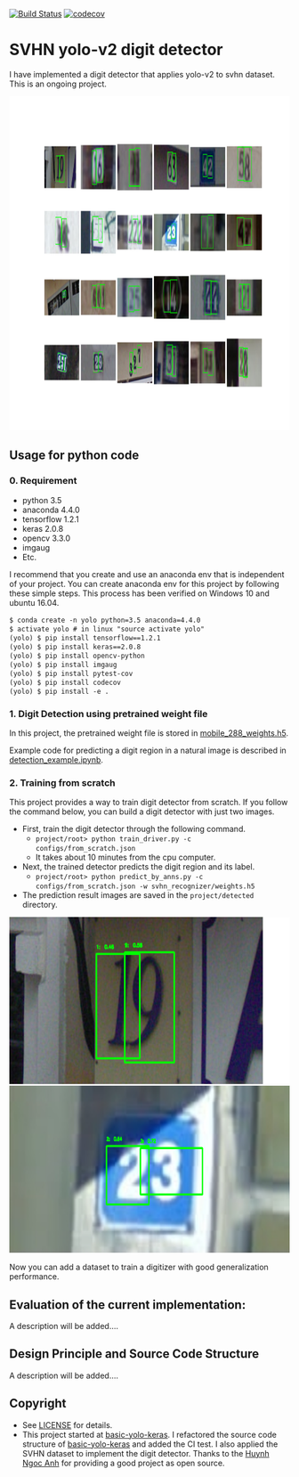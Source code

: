 [![Build Status](https://travis-ci.org/penny4860/Yolo-digit-detector.svg?branch=master)](https://travis-ci.org/penny4860/Yolo-digit-detector) [![codecov](https://codecov.io/gh/penny4860/Yolo-digit-detector/branch/master/graph/badge.svg)](https://codecov.io/gh/penny4860/Yolo-digit-detector)

# SVHN yolo-v2 digit detector

I have implemented a digit detector that applies yolo-v2 to svhn dataset. This is an ongoing project.

<img src="images/svhn.png" height="600">


## Usage for python code

### 0. Requirement

* python 3.5
* anaconda 4.4.0
* tensorflow 1.2.1
* keras 2.0.8
* opencv 3.3.0
* imgaug
* Etc.

I recommend that you create and use an anaconda env that is independent of your project. You can create anaconda env for this project by following these simple steps. This process has been verified on Windows 10 and ubuntu 16.04.

```
$ conda create -n yolo python=3.5 anaconda=4.4.0
$ activate yolo # in linux "source activate yolo"
(yolo) $ pip install tensorflow==1.2.1
(yolo) $ pip install keras==2.0.8
(yolo) $ pip install opencv-python
(yolo) $ pip install imgaug
(yolo) $ pip install pytest-cov
(yolo) $ pip install codecov
(yolo) $ pip install -e .
```

### 1. Digit Detection using pretrained weight file

In this project, the pretrained weight file is stored in [mobile_288_weights.h5](https://github.com/penny4860/Yolo-digit-detector/blob/master/tests/dataset/svhn/mobile_288_weights.h5).

Example code for predicting a digit region in a natural image is described in [detection_example.ipynb](https://github.com/penny4860/Yolo-digit-detector/blob/master/detection_example.ipynb).

### 2. Training from scratch

This project provides a way to train digit detector from scratch. If you follow the command below, you can build a digit detector with just two images.

* First, train the digit detector through the following command. 
  * `` project/root> python train_driver.py -c configs/from_scratch.json ``
  * It takes about 10 minutes from the cpu computer.
* Next, the trained detector predicts the digit region and its label.
  * `` project/root> python predict_by_anns.py -c configs/from_scratch.json -w svhn_recognizer/weights.h5 ``
* The prediction result images are saved in the ``project/detected`` directory.

<img src="images/1.png" height="300">
<img src="images/2.png" height="300">

Now you can add a dataset to train a digitizer with good generalization performance.

## Evaluation of the current implementation:

A description will be added....

## Design Principle and Source Code Structure

A description will be added....

## Copyright

* See [LICENSE](LICENSE) for details.
* This project started at [basic-yolo-keras](https://github.com/experiencor/basic-yolo-keras). I refactored the source code structure of [basic-yolo-keras](https://github.com/experiencor/basic-yolo-keras) and added the CI test. I also applied the SVHN dataset to implement the digit detector. Thanks to the [Huynh Ngoc Anh](https://github.com/experiencor) for providing a good project as open source.


